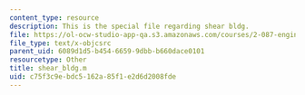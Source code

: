 ```yaml
---
content_type: resource
description: This is the special file regarding shear bldg.
file: https://ol-ocw-studio-app-qa.s3.amazonaws.com/courses/2-087-engineering-math-differential-equations-and-linear-algebra-fall-2014/c75f3c9ebdc5162a85f1e2d6d2008fde_shear_bldg.m
file_type: text/x-objcsrc
parent_uid: 6089d1d5-b454-6659-9dbb-b660dace0101
resourcetype: Other
title: shear_bldg.m
uid: c75f3c9e-bdc5-162a-85f1-e2d6d2008fde
---
```

